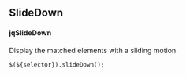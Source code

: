 ## SlideDown
#### jqSlideDown
Display the matched elements with a sliding motion.
```
$(${selector}).slideDown();
```